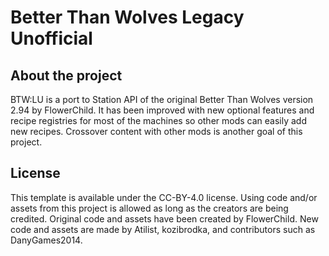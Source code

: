 # Better Than Wolves Legacy Unofficial

## About the project

BTW:LU is a port to Station API of the original Better Than Wolves version 2.94 by FlowerChild. It has been improved with new optional features and recipe registries for most of the machines so other mods can easily add new recipes. Crossover content with other mods is another goal of this project.

## License

This template is available under the CC-BY-4.0 license. Using code and/or assets from this project is allowed as long as the creators are being credited. Original code and assets have been created by FlowerChild. New code and assets are made by Atilist, kozibrodka, and contributors such as DanyGames2014.
